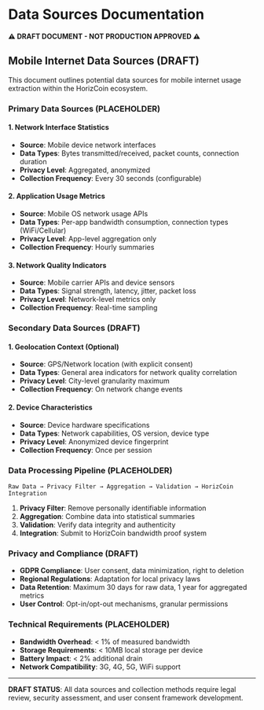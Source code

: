 # Data Sources Documentation

**⚠️ DRAFT DOCUMENT - NOT PRODUCTION APPROVED ⚠️**

## Mobile Internet Data Sources (DRAFT)

This document outlines potential data sources for mobile internet usage extraction within the HorizCoin ecosystem.

### Primary Data Sources (PLACEHOLDER)

#### 1. Network Interface Statistics
- **Source**: Mobile device network interfaces
- **Data Types**: Bytes transmitted/received, packet counts, connection duration
- **Privacy Level**: Aggregated, anonymized
- **Collection Frequency**: Every 30 seconds (configurable)

#### 2. Application Usage Metrics
- **Source**: Mobile OS network usage APIs
- **Data Types**: Per-app bandwidth consumption, connection types (WiFi/Cellular)
- **Privacy Level**: App-level aggregation only
- **Collection Frequency**: Hourly summaries

#### 3. Network Quality Indicators
- **Source**: Mobile carrier APIs and device sensors
- **Data Types**: Signal strength, latency, jitter, packet loss
- **Privacy Level**: Network-level metrics only
- **Collection Frequency**: Real-time sampling

### Secondary Data Sources (DRAFT)

#### 1. Geolocation Context (Optional)
- **Source**: GPS/Network location (with explicit consent)
- **Data Types**: General area indicators for network quality correlation
- **Privacy Level**: City-level granularity maximum
- **Collection Frequency**: On network change events

#### 2. Device Characteristics
- **Source**: Device hardware specifications
- **Data Types**: Network capabilities, OS version, device type
- **Privacy Level**: Anonymized device fingerprint
- **Collection Frequency**: Once per session

### Data Processing Pipeline (PLACEHOLDER)

```
Raw Data → Privacy Filter → Aggregation → Validation → HorizCoin Integration
```

1. **Privacy Filter**: Remove personally identifiable information
2. **Aggregation**: Combine data into statistical summaries
3. **Validation**: Verify data integrity and authenticity
4. **Integration**: Submit to HorizCoin bandwidth proof system

### Privacy and Compliance (DRAFT)

- **GDPR Compliance**: User consent, data minimization, right to deletion
- **Regional Regulations**: Adaptation for local privacy laws
- **Data Retention**: Maximum 30 days for raw data, 1 year for aggregated metrics
- **User Control**: Opt-in/opt-out mechanisms, granular permissions

### Technical Requirements (PLACEHOLDER)

- **Bandwidth Overhead**: < 1% of measured bandwidth
- **Storage Requirements**: < 10MB local storage per device
- **Battery Impact**: < 2% additional drain
- **Network Compatibility**: 3G, 4G, 5G, WiFi support

---

**DRAFT STATUS**: All data sources and collection methods require legal review, security assessment, and user consent framework development.